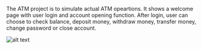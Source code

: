 The ATM project is to simulate actual ATM opeartions. It shows a welcome page with user login and account opening function. 
After login, user can choose to check balance, deposit money, withdraw money, transfer money, change password or close account.

![alt text](https://github.com/vivienzhou2014/JavaProjects/ATM-Project/ClassDiagram.png?raw=true)
